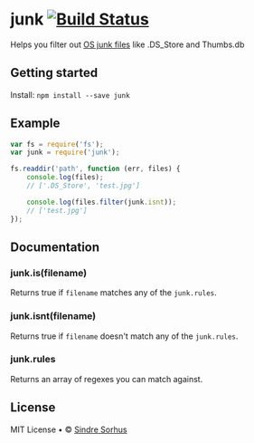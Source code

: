 # junk [![Build Status](https://secure.travis-ci.org/sindresorhus/junk.png?branch=master)](http://travis-ci.org/sindresorhus/junk)

Helps you filter out [OS junk files](test.js) like .DS_Store and Thumbs.db



## Getting started

Install: `npm install --save junk`


## Example

```js
var fs = require('fs');
var junk = require('junk');

fs.readdir('path', function (err, files) {
	console.log(files);
	// ['.DS_Store', 'test.jpg']

	console.log(files.filter(junk.isnt));
	// ['test.jpg']
});
```


## Documentation


### junk.is(filename)

Returns true if `filename` matches any of the `junk.rules`.


### junk.isnt(filename)

Returns true if `filename` doesn't match any of the `junk.rules`.


### junk.rules

Returns an array of regexes you can match against.


## License

MIT License • © [Sindre Sorhus](http://sindresorhus.com)
